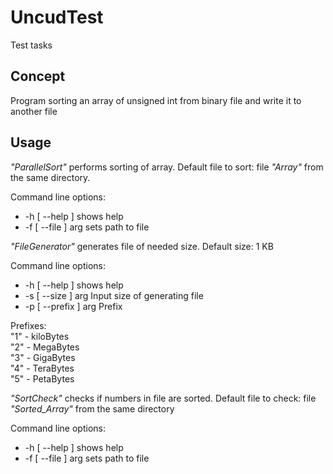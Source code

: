 # UncudTest

Test tasks

## Concept

Program sorting an array of unsigned int from binary file and write it to another file

## Usage

*"ParallelSort"* performs sorting of array. Default file to sort: file *"Array"* from the same directory.

Command line options:
* -h [ --help ] shows help
* -f [ --file ] arg sets path to file

*"FileGenerator"* generates file of needed size. Default size: 1 KB

Command line options:
* -h [ --help ] shows help
* -s [ --size ] arg Input size of generating file            
* -p [ --prefix ] arg Prefix

Prefixes:<br>
"1" - kiloBytes<br>
"2" - MegaBytes<br>
"3" - GigaBytes<br>
"4" - TeraBytes<br>
"5" - PetaBytes<br>

*"SortCheck"* checks if numbers in file are sorted. Default file to check: file *"Sorted_Array"* from the same directory

Command line options:
* -h [ --help ] shows help
* -f [ --file ] arg sets path to file

